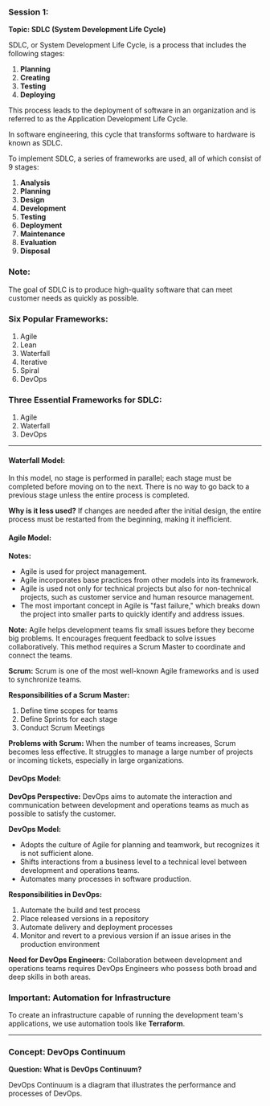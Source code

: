 ### Session 1: 

**Topic: SDLC (System Development Life Cycle)**

SDLC, or System Development Life Cycle, is a process that includes the following stages:

1. **Planning**
2. **Creating**
3. **Testing**
4. **Deploying**

This process leads to the deployment of software in an organization and is referred to as the Application Development Life Cycle.

In software engineering, this cycle that transforms software to hardware is known as SDLC.

To implement SDLC, a series of frameworks are used, all of which consist of 9 stages:

1. **Analysis**
2. **Planning**
3. **Design**
4. **Development**
5. **Testing**
6. **Deployment**
7. **Maintenance**
8. **Evaluation**
9. **Disposal**

### Note:
The goal of SDLC is to produce high-quality software that can meet customer needs as quickly as possible.

### Six Popular Frameworks:
1. Agile
2. Lean
3. Waterfall
4. Iterative
5. Spiral
6. DevOps

### Three Essential Frameworks for SDLC:
1. Agile
2. Waterfall
3. DevOps

---

#### Waterfall Model:

In this model, no stage is performed in parallel; each stage must be completed before moving on to the next. There is no way to go back to a previous stage unless the entire process is completed.

**Why is it less used?**
If changes are needed after the initial design, the entire process must be restarted from the beginning, making it inefficient.

#### Agile Model:

**Notes:**
- Agile is used for project management.
- Agile incorporates base practices from other models into its framework.
- Agile is used not only for technical projects but also for non-technical projects, such as customer service and human resource management.
- The most important concept in Agile is "fast failure," which breaks down the project into smaller parts to quickly identify and address issues.

**Note:**
Agile helps development teams fix small issues before they become big problems. It encourages frequent feedback to solve issues collaboratively. This method requires a Scrum Master to coordinate and connect the teams.

**Scrum:**
Scrum is one of the most well-known Agile frameworks and is used to synchronize teams.

**Responsibilities of a Scrum Master:**
1. Define time scopes for teams
2. Define Sprints for each stage
3. Conduct Scrum Meetings

**Problems with Scrum:**
When the number of teams increases, Scrum becomes less effective. It struggles to manage a large number of projects or incoming tickets, especially in large organizations.

#### DevOps Model:

**DevOps Perspective:**
DevOps aims to automate the interaction and communication between development and operations teams as much as possible to satisfy the customer.

**DevOps Model:**
- Adopts the culture of Agile for planning and teamwork, but recognizes it is not sufficient alone.
- Shifts interactions from a business level to a technical level between development and operations teams.
- Automates many processes in software production.

**Responsibilities in DevOps:**
1. Automate the build and test process
2. Place released versions in a repository
3. Automate delivery and deployment processes
4. Monitor and revert to a previous version if an issue arises in the production environment

**Need for DevOps Engineers:**
Collaboration between development and operations teams requires DevOps Engineers who possess both broad and deep skills in both areas.

### Important: Automation for Infrastructure

To create an infrastructure capable of running the development team's applications, we use automation tools like **Terraform**.

---

### Concept: DevOps Continuum

**Question: What is DevOps Continuum?**

DevOps Continuum is a diagram that illustrates the performance and processes of DevOps.
